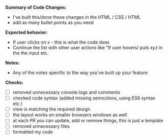 **Summary of Code Changes:**
- I've built this/done these changes in the HTML / CSS / HTML
- add as many bullet points as you need

**Expected behavior:**
- If user clicks on x - this is what the code does
- Continue the list with other user actions like "If user hovers/ puts xyz in the the input etc.

**Notes:**
- Any of the notes specific to the way you've built up your feature

**Checks:**
- [ ] removed unnecessary console.logs and comments
- [ ] checked code syntax (added missing semicolons, using ES6 syntax etc.)
- [ ] view is matching the required design
- [ ] the layout works on smaller browsers windows as well
- [ ] at each PR you can update, add or remove things, this is just a template
- [ ] removed unnecessary files
- [ ] formatted my code
